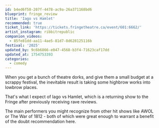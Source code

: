 ```yaml
---
id: b4ed6f58-207f-4478-ac9a-26a371168bd6
blueprint: fringe_review
title: 'Iago vs Hamlet'
recommended: true
ticket_link: 'https://tickets.fringetheatre.ca/event/601:6662/'
artist_instagram: ribbitrepublic
companion_videos:
  - 85fe81dd-aa11-4ae5-81d7-8d628125116b
festival: '2025'
updated_by: 9c6b6866-e047-4568-b3f4-71623caf17dd
updated_at: 1754753393
categories:
  - comedy
---
```

When you get a bunch of theatre dorks, and give them a small budget at a scrappy festival, the inevitable result is taking some highbrow works into lowbrow places.

That's what I expect of Iago vs Hamlet, which is a returning show to the Fringe after previously receiving rave reviews.

The main performers you might recognize from other hit shows like AWOL or The War of 1812 - both of which were great enough to warrant a benefit of the doubt recommendation here.